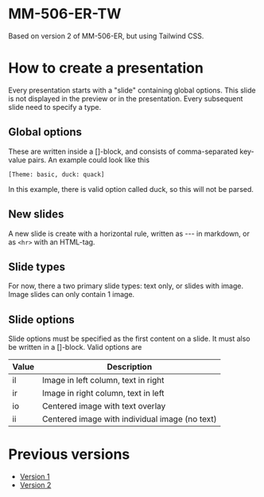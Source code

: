 # MM-506-ER-TW
Based on version 2 of MM-506-ER, but using Tailwind CSS.

# How to create a presentation
Every presentation starts with a "slide" containing global options. This slide is not displayed in the preview or in the presentation. Every subsequent slide need to specify a type.

## Global options
These are written inside a []-block, and consists of comma-separated key-value pairs. An example could look like this
```
[Theme: basic, duck: quack]
```
In this example, there is valid option called duck, so this will not be parsed.

## New slides
A new slide is create with a horizontal rule, written as --- in markdown, or as ```<hr>``` with an HTML-tag.

## Slide types
For now, there a two primary slide types: text only, or slides with image. Image slides can only contain 1 image.

## Slide options
Slide options must be specified as the first content on a slide. It must also be written in a []-block. Valid options are

|Value | Description|
|------|------------|
| il   | Image in left column, text in right|
| ir   | Image in right column, text in left|
| io   | Centered image with text overlay|
| ii   | Centered image with individual image (no text)|


# Previous versions
* [Version 1](https://github.com/espenraugstad/MM-506-ER)
* [Version 2](https://github.com/espenraugstad/MM-506-ER-V2)